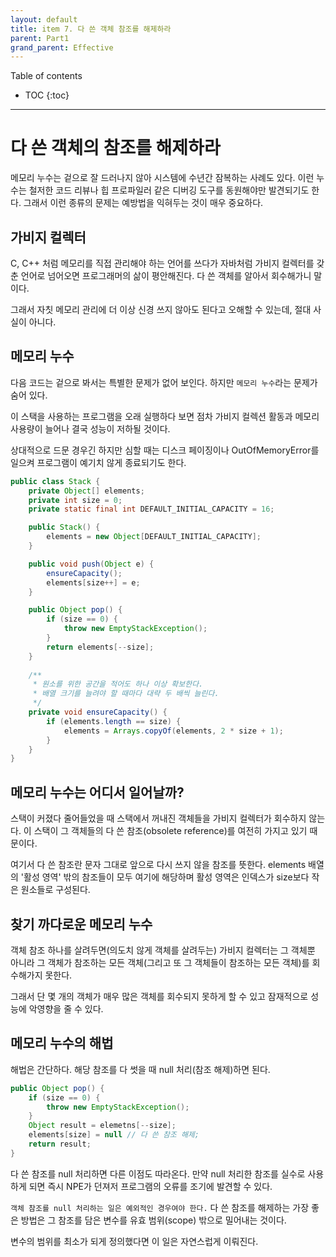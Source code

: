 ```yaml
---
layout: default
title: item 7. 다 쓴 객체 참조를 해제하라
parent: Part1
grand_parent: Effective
---
```



Table of contents


- TOC
{:toc}


---

# 다 쓴 객체의 참조를 해제하라

메모리 누수는 겉으로 잘 드러나지 않아 시스템에 수년간 잠복하는 사례도 있다. 이런 누수는 철저한 코드 리뷰나 힙 프로파일러 같은 디버깅 도구를 동원해야만 발견되기도 한다. 그래서 이런 종류의 문제는 예방법을 익혀두는 것이 매우 중요하다.

## 가비지 컬렉터

C, C++ 처럼 메모리를 직접 관리해야 하는 언어를 쓰다가 자바처럼 가비지 컬렉터를 갖춘 언어로 넘어오면 프로그래머의 삶이 평안해진다. 다 쓴 객체를 알아서 회수해가니 말이다.

그래서 자칫 메모리 관리에 더 이상 신경 쓰지 않아도 된다고 오해할 수 있는데, 절대 사실이 아니다.

## 메모리 누수

다음 코드는 겉으로 봐서는 특별한 문제가 없어 보인다. 하지만 `메모리 누수`라는 문제가 숨어 있다.

이 스택을 사용하는 프로그램을 오래 실행하다 보면 점차 가비지 컬렉션 활동과 메모리 사용량이 늘어나 결국 성능이 저하될 것이다.

상대적으로 드문 경우긴 하지만 심할 때는 디스크 페이징이나 OutOfMemoryError를 일으켜 프로그램이 예기치 않게 종료되기도 한다.

```java
public class Stack {
    private Object[] elements;
    private int size = 0;
    private static final int DEFAULT_INITIAL_CAPACITY = 16;

    public Stack() {
        elements = new Object[DEFAULT_INITIAL_CAPACITY];
    }

    public void push(Object e) {
        ensureCapacity();
        elements[size++] = e;
    }

    public Object pop() {
        if (size == 0) {
            throw new EmptyStackException();
        }
        return elements[--size];
    }
 
    /**
     * 원소를 위한 공간을 적어도 하나 이상 확보한다.
     * 배열 크기를 늘려야 할 때마다 대략 두 배씩 늘린다.
     */
    private void ensureCapacity() {
        if (elements.length == size) {
            elements = Arrays.copyOf(elements, 2 * size + 1);
        }
    }
}
```

## 메모리 누수는 어디서 일어날까?

스택이 커졌다 줄어들었을 때 스택에서 꺼내진 객체들을 가비지 컬렉터가 회수하지 않는다. 이 스택이 그 객체들의 다 쓴 참조(obsolete reference)를 여전히 가지고 있기 때문이다.

여기서 다 쓴 참조란 문자 그대로 앞으로 다시 쓰지 않을 참조를 뜻한다. elements 배열의 '활성 영역' 밖의 참조들이 모두 여기에 해당하며 활성 영역은 인덱스가 size보다 작은 원소들로 구성된다.

## 찾기 까다로운 메모리 누수

객체 참조 하나를 살려두면(의도치 않게 객체를 살려두는) 가비지 컬렉터는 그 객체뿐 아니라 그 객체가 참조하는 모든 객체(그리고 또 그 객체들이 참조하는 모든 객체)를 회수해가지 못한다.

그래서 단 몇 개의 객체가 매우 많은 객체를 회수되지 못하게 할 수 있고 잠재적으로 성능에 악영향을 줄 수 있다.

## 메모리 누수의 해법

해법은 간단하다. 해당 참조를 다 썻을 때 null 처리(참조 해제)하면 된다.

```java
public Object pop() {
    if (size == 0) {
        throw new EmptyStackException();
    }
    Object result = elemetns[--size];
    elements[size] = null // 다 쓴 참조 해제;
    return result;
}
```

다 쓴 참조를 null 처리하면 다른 이점도 따라온다. 만약 null 처리한 참조를 실수로 사용하게 되면 즉시 NPE가 던져저 프로그램의 오류를 조기에 발견할 수 있다.

`객체 참조를 null 처리하는 일은 예외적인 경우여야 한다.` 다 쓴 참조를 해제하는 가장 좋은 방법은 그 참조를 담은 변수를 유효 범위(scope) 밖으로 밀어내는 것이다.

변수의 범위를 최소가 되게 정의했다면 이 일은 자연스럽게 이뤄진다.